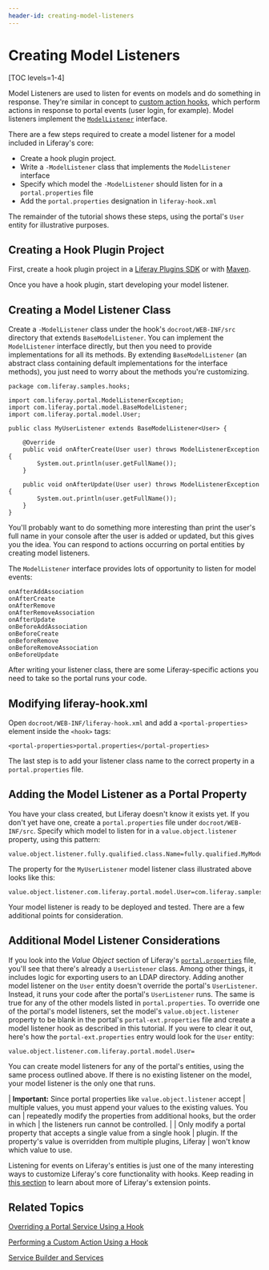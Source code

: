 ```yaml
---
header-id: creating-model-listeners
---
```


# Creating Model Listeners

[TOC levels=1-4]

Model Listeners are used to listen for events on models and do something
in response. They're similar in concept to [custom action hooks](/docs/6-2/tutorials/-/knowledge_base/t/performing-a-custom-action-using-a-hook),
which perform actions in response to portal events (user login, for
example). Model listeners implement the
[`ModelListener`](https://docs.liferay.com/portal/6.2/javadocs-all/com/liferay/portal/model/ModelListener.html)
interface.

There are a few steps required to create a model listener for a model included in
Liferay's core:

- Create a hook plugin project.
- Write a `-ModelListener` class that implements the `ModelListener` interface
- Specify which model the `-ModelListener` should listen for in a
  `portal.properties` file
- Add the `portal.properties` designation in `liferay-hook.xml`

The remainder of the tutorial shows these steps, using the portal's `User`
entity for illustrative purposes.

## Creating a Hook Plugin Project

First, create a hook plugin project in a [Liferay Plugins SDK](/docs/6-2/tutorials/-/knowledge_base/t/creating-a-hook-project-in-the-plugins-sdk)
or with 
[Maven](/docs/6-2/tutorials/-/knowledge_base/t/developing-liferay-hook-plugins-with-maven).

Once you have a hook plugin, start developing your model listener.

## Creating a Model Listener Class

Create a `-ModelListener` class under the hook's `docroot/WEB-INF/src`
directory that extends `BaseModelListener`. You can implement the
`ModelListener` interface directly, but then you need to provide
implementations for all its methods. By extending `BaseModelListener` (an
abstract class containing default implementations for the interface methods),
you just need to worry about the methods you're customizing.


    package com.liferay.samples.hooks;

    import com.liferay.portal.ModelListenerException;
    import com.liferay.portal.model.BaseModelListener;
    import com.liferay.portal.model.User;

    public class MyUserListener extends BaseModelListener<User> {
        
        @Override
        public void onAfterCreate(User user) throws ModelListenerException {
            System.out.println(user.getFullName());
        }
        
        public void onAfterUpdate(User user) throws ModelListenerException {
            System.out.println(user.getFullName());
        }
    }

You'll probably want to do something more interesting than print the user's
full name in your console after the user is added or updated, but this gives you
the idea. You can respond to actions occurring on portal entities by creating
model listeners.

The `ModelListener` interface provides lots of opportunity to listen for model
events:

    onAfterAddAssociation
    onAfterCreate
    onAfterRemove
    onAfterRemoveAssociation
    onAfterUpdate
    onBeforeAddAssociation
    onBeforeCreate
    onBeforeRemove
    onBeforeRemoveAssociation
    onBeforeUpdate

After writing your listener class, there are some Liferay-specific actions you
need to take so the portal runs your code.

## Modifying liferay-hook.xml

Open `docroot/WEB-INF/liferay-hook.xml` and add a `<portal-properties>`
element inside the `<hook>` tags: 

    <portal-properties>portal.properties</portal-properties>

The last step is to add your listener class name to the correct property in a
`portal.properties` file.

## Adding the Model Listener as a Portal Property

You have your class created, but Liferay doesn't know it exists yet. If you
don't yet have one, create a `portal.properties` file under
`docroot/WEB-INF/src`. Specify which model to listen for in a
`value.object.listener` property, using this pattern:

    value.object.listener.fully.qualified.class.Name=fully.qualified.MyModelListener

The property for the `MyUserListener` model listener class illustrated above
looks like this: 

    value.object.listener.com.liferay.portal.model.User=com.liferay.samples.hooks.MyUserListener

Your model listener is ready to be deployed and tested. There are a few
additional points for consideration.

## Additional Model Listener Considerations

If you look into the *Value Object* section of Liferay's
[`portal.properties`](https://docs.liferay.com/portal/6.2/propertiesdoc/portal.properties.html#Value%20Object)
file, you'll see that there's already a `UserListener` class. Among other
things, it includes logic for exporting users to an LDAP directory. Adding
another model listener on the `User` entity doesn't override the portal's
`UserListener`. Instead, it runs your code after the portal's `UserListener`
runs. The same is true for any of the other models listed in
`portal.properties`. To override one of the portal's model listeners, set the
model's `value.object.listener` property to be blank in the portal's
`portal-ext.properties` file and create a model listener hook as described in
this tutorial. If you were to clear it out, here's how the
`portal-ext.properties` entry would look for the `User` entity:

    value.object.listener.com.liferay.portal.model.User=

You can create model listeners for any of the portal's entities, using the
same process outlined above. If there is no existing listener on the model, your
model listener is the only one that runs.

| **Important:** Since portal properties like `value.object.listener` accept
| multiple values, you must append your values to the existing values. You can
| repeatedly modify the properties from additional hooks, but the order in which
| the listeners run cannot be controlled.
| 
| Only modify a portal property that accepts a single value from a single hook
| plugin. If the property's value is overridden from multiple plugins, Liferay
| won't know which value to use.

Listening for events on Liferay's entities is just one of the many interesting
ways to customize Liferay's core functionality with hooks. Keep reading in 
[this section](/docs/6-2/tutorials/-/knowledge_base/t/customizing-liferay-portal) to
learn about more of Liferay's extension points. 

## Related Topics

[Overriding a Portal Service Using a Hook](/docs/6-2/tutorials/-/knowledge_base/t/overriding-a-portal-service-using-a-hook)

[Performing a Custom Action Using a Hook](/docs/6-2/tutorials/-/knowledge_base/t/performing-a-custom-action-using-a-hook)

[Service Builder and Services](/docs/6-2/tutorials/-/knowledge_base/t/service-builder)
